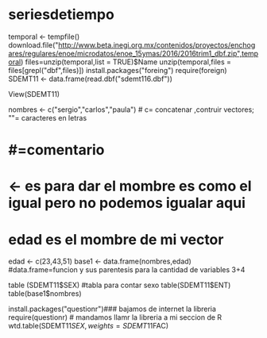 # seriesdetiempo
temporal <- tempfile()
download.file("http://www.beta.inegi.org.mx/contenidos/proyectos/enchogares/regulares/enoe/microdatos/enoe_15ymas/2016/2016trim1_dbf.zip",temporal)
files=unzip(temporal,list = TRUE)$Name
unzip(temporal,files = files[grepl("dbf",files)])
install.packages("foreing")
require(foreign)
SDEMT11 <- data.frame(read.dbf("sdemt116.dbf"))

View(SDEMT11)

nombres <- c("sergio","carlos","paula") # c= concatenar ,contruir vectores; ""= caracteres en letras
# #=comentario
# <- es para dar el mombre es como el igual pero no podemos igualar aqui
# edad es el mombre de mi vector

  edad <- c(23,43,51)
base1 <- data.frame(nombres,edad) #data.frame=funcion y sus parentesis para la cantidad de variables
 3+4

 table (SDEMT11$SEX) #tabla para contar sexo
 table(SDEMT11$ENT)
 table(base1$nombres)

 install.packages("questionr")### bajamos de internet la libreria
 require(questionr) # mandamos llamr la libreria a mi seccion de R
 wtd.table(SDEMT11$SEX, weights = SDEMT11$FAC)
 
